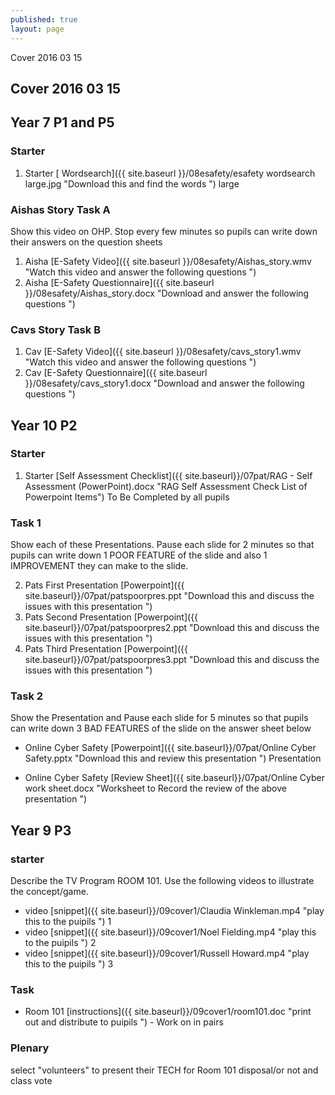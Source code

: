 ```yaml
---
published: true
layout: page
---
```

Cover 2016 03 15


## Cover 2016 03 15

## Year 7 P1 and P5

### Starter

1. Starter [ Wordsearch]({{ site.baseurl }}/08esafety/esafety wordsearch large.jpg "Download this and find the words ") large

### Aishas Story  Task A

Show this video on OHP. Stop every few minutes so pupils can write down their answers on the question sheets

1. Aisha [E-Safety Video]({{ site.baseurl }}/08esafety/Aishas_story.wmv "Watch this video and answer the following questions ")
1. Aisha [E-Safety Questionnaire]({{ site.baseurl }}/08esafety/Aishas_story.docx "Download and answer the following questions ") 

### Cavs Story   Task B
1. Cav [E-Safety Video]({{ site.baseurl }}/08esafety/cavs_story1.wmv "Watch this video and answer the following questions ")
1. Cav [E-Safety Questionnaire]({{ site.baseurl }}/08esafety/cavs_story1.docx "Download and answer the following questions ") 

## Year 10 P2

### Starter

1. Starter [Self Assessment Checklist]({{ site.baseurl}}/07pat/RAG - Self Assessment (PowerPoint).docx "RAG Self Assessment Check List of Powerpoint Items") To Be Completed by all pupils

### Task 1

Show each of these Presentations.
Pause each slide for 2 minutes so that pupils can write down 1 POOR FEATURE of the slide and also 1 IMPROVEMENT they can make to the slide.

2. Pats First Presentation [Powerpoint]({{ site.baseurl}}/07pat/patspoorpres.ppt "Download this and discuss the issues with this presentation ")
2. Pats Second Presentation [Powerpoint]({{ site.baseurl}}/07pat/patspoorpres2.ppt "Download this and discuss the issues with this presentation ")
2. Pats Third Presentation [Powerpoint]({{ site.baseurl}}/07pat/patspoorpres3.ppt "Download this and discuss the issues with this presentation ")

### Task 2

Show the Presentation and 
Pause each slide for 5 minutes so that pupils can write down 3 BAD FEATURES of the slide on the answer sheet below

- Online Cyber Safety [Powerpoint]({{ site.baseurl}}/07pat/Online Cyber Safety.pptx "Download this and review this presentation ") Presentation

- Online Cyber Safety [Review Sheet]({{ site.baseurl}}/07pat/Online Cyber work sheet.docx "Worksheet to Record the review of the above presentation ")

## Year 9 P3

### starter

Describe the TV Program ROOM 101. Use the following videos to illustrate the concept/game.

- video [snippet]({{ site.baseurl}}/09cover1/Claudia Winkleman.mp4 "play this to the puipils ") 1
- video [snippet]({{ site.baseurl}}/09cover1/Noel Fielding.mp4 "play this to the puipils ") 2
- video [snippet]({{ site.baseurl}}/09cover1/Russell Howard.mp4 "play this to the puipils ") 3

### Task
- Room 101 [instructions]({{ site.baseurl}}/09cover1/room101.doc "print out and distribute to puipils ") - Work on in pairs

### Plenary

select "volunteers" to present their TECH for Room 101 disposal/or not and class vote







	










